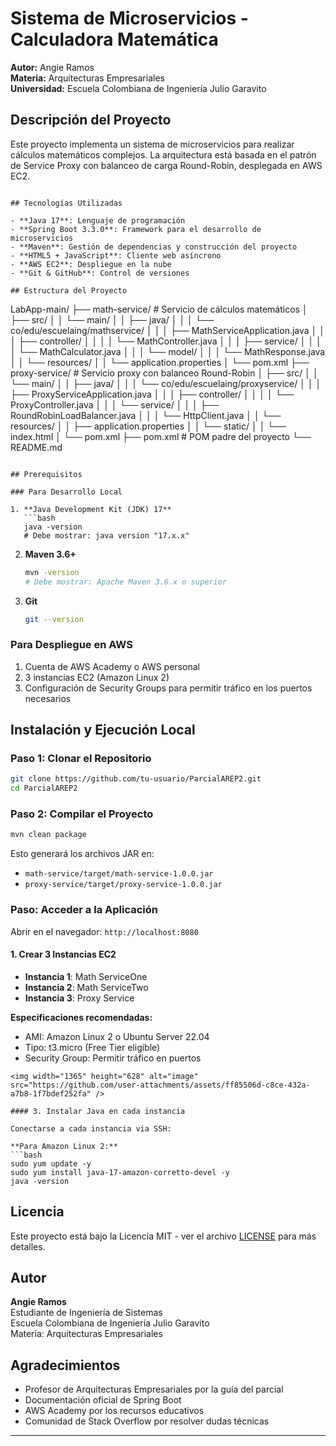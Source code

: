 # Sistema de Microservicios - Calculadora Matemática

**Autor:** Angie Ramos  
**Materia:** Arquitecturas Empresariales  
**Universidad:** Escuela Colombiana de Ingeniería Julio Garavito

## Descripción del Proyecto

Este proyecto implementa un sistema de microservicios para realizar cálculos matemáticos complejos. La arquitectura está basada en el patrón de Service Proxy con balanceo de carga Round-Robin, desplegada en AWS EC2.

```

## Tecnologías Utilizadas

- **Java 17**: Lenguaje de programación
- **Spring Boot 3.3.0**: Framework para el desarrollo de microservicios
- **Maven**: Gestión de dependencias y construcción del proyecto
- **HTML5 + JavaScript**: Cliente web asíncrono
- **AWS EC2**: Despliegue en la nube
- **Git & GitHub**: Control de versiones

## Estructura del Proyecto

```
LabApp-main/
├── math-service/              # Servicio de cálculos matemáticos
│   ├── src/
│   │   └── main/
│   │       ├── java/
│   │       │   └── co/edu/escuelaing/mathservice/
│   │       │       ├── MathServiceApplication.java
│   │       │       ├── controller/
│   │       │       │   └── MathController.java
│   │       │       ├── service/
│   │       │       │   └── MathCalculator.java
│   │       │       └── model/
│   │       │           └── MathResponse.java
│   │       └── resources/
│   │           └── application.properties
│   └── pom.xml
├── proxy-service/             # Servicio proxy con balanceo Round-Robin
│   ├── src/
│   │   └── main/
│   │       ├── java/
│   │       │   └── co/edu/escuelaing/proxyservice/
│   │       │       ├── ProxyServiceApplication.java
│   │       │       ├── controller/
│   │       │       │   └── ProxyController.java
│   │       │       └── service/
│   │       │           ├── RoundRobinLoadBalancer.java
│   │       │           └── HttpClient.java
│   │       └── resources/
│   │           ├── application.properties
│   │           └── static/
│   │               └── index.html
│   └── pom.xml
├── pom.xml                    # POM padre del proyecto
└── README.md
```

## Prerequisitos

### Para Desarrollo Local

1. **Java Development Kit (JDK) 17**
   ```bash
   java -version
   # Debe mostrar: java version "17.x.x"
   ```

2. **Maven 3.6+**
   ```bash
   mvn -version
   # Debe mostrar: Apache Maven 3.6.x o superior
   ```

3. **Git**
   ```bash
   git --version
   ```

### Para Despliegue en AWS

1. Cuenta de AWS Academy o AWS personal
2. 3 instancias EC2 (Amazon Linux 2)
3. Configuración de Security Groups para permitir tráfico en los puertos necesarios

## Instalación y Ejecución Local

### Paso 1: Clonar el Repositorio

```bash
git clone https://github.com/tu-usuario/ParcialAREP2.git
cd ParcialAREP2
```

### Paso 2: Compilar el Proyecto

```bash
mvn clean package
```

Esto generará los archivos JAR en:
- `math-service/target/math-service-1.0.0.jar`
- `proxy-service/target/proxy-service-1.0.0.jar`

### Paso: Acceder a la Aplicación

Abrir en el navegador: `http://localhost:8080`

#### 1. Crear 3 Instancias EC2

- **Instancia 1**: Math ServiceOne
- **Instancia 2**: Math ServiceTwo
- **Instancia 3**: Proxy Service

**Especificaciones recomendadas:**
- AMI: Amazon Linux 2 o Ubuntu Server 22.04
- Tipo: t3.micro (Free Tier eligible)
- Security Group: Permitir tráfico en puertos
```
<img width="1365" height="628" alt="image" src="https://github.com/user-attachments/assets/ff85506d-c8ce-432a-a7b8-1f7bdef252fa" />

#### 3. Instalar Java en cada instancia

Conectarse a cada instancia via SSH:

**Para Amazon Linux 2:**
```bash
sudo yum update -y
sudo yum install java-17-amazon-corretto-devel -y
java -version
```
## Licencia

Este proyecto está bajo la Licencia MIT - ver el archivo [LICENSE](LICENSE) para más detalles.

## Autor

**Angie Ramos**  
Estudiante de Ingeniería de Sistemas  
Escuela Colombiana de Ingeniería Julio Garavito  
Materia: Arquitecturas Empresariales

## Agradecimientos

- Profesor de Arquitecturas Empresariales por la guía del parcial
- Documentación oficial de Spring Boot
- AWS Academy por los recursos educativos
- Comunidad de Stack Overflow por resolver dudas técnicas

---
